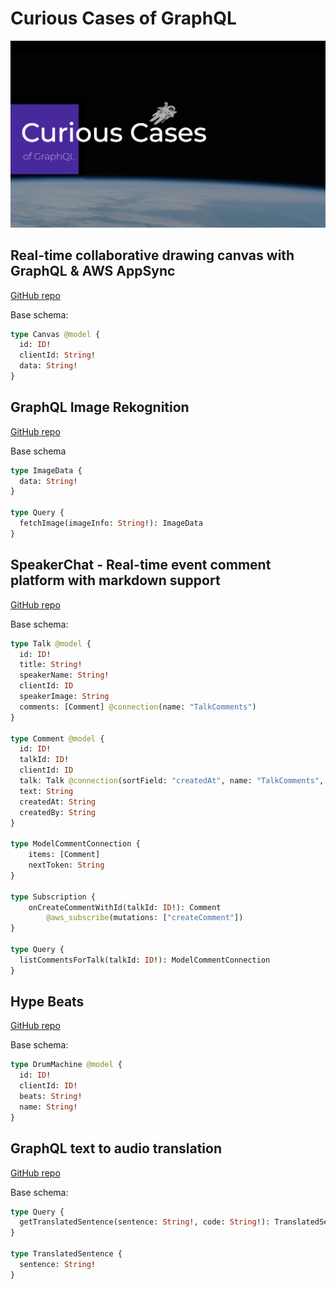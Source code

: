 # Curious Cases of GraphQL

![](header.png)

## Real-time collaborative drawing canvas with GraphQL & AWS AppSync

[GitHub repo](https://github.com/dabit3/appsync-graphql-real-time-canvas)

Base schema:

```graphql
type Canvas @model {
  id: ID!
  clientId: String!
  data: String!
}
```

## GraphQL Image Rekognition

[GitHub repo](https://github.com/dabit3/appsync-image-rekognition)

Base schema

```graphql
type ImageData {
  data: String!
}

type Query {
  fetchImage(imageInfo: String!): ImageData
}
```

## SpeakerChat - Real-time event comment platform with markdown support

[GitHub repo](https://github.com/dabit3/speakerchat)

Base schema:

```graphql
type Talk @model {
  id: ID!
  title: String!
  speakerName: String!
  clientId: ID
  speakerImage: String
  comments: [Comment] @connection(name: "TalkComments")
}

type Comment @model {
  id: ID!
  talkId: ID!
  clientId: ID
  talk: Talk @connection(sortField: "createdAt", name: "TalkComments", keyField: "talkId")
  text: String
  createdAt: String
  createdBy: String
}

type ModelCommentConnection {
	items: [Comment]
	nextToken: String
}

type Subscription {
	onCreateCommentWithId(talkId: ID!): Comment
		@aws_subscribe(mutations: ["createComment"])
}

type Query {
  listCommentsForTalk(talkId: ID!): ModelCommentConnection
}
```

## Hype Beats

[GitHub repo](https://github.com/dabit3/hype-beats)

Base schema:

```graphql
type DrumMachine @model {
  id: ID!
  clientId: ID!
  beats: String!
  name: String!
}
```

## GraphQL text to audio translation

[GitHub repo](https://github.com/dabit3/appsync-web-translator)

Base schema:

```graphql
type Query {
  getTranslatedSentence(sentence: String!, code: String!): TranslatedSentence
}

type TranslatedSentence {
  sentence: String!
}
```
